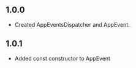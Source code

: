 ## 1.0.0

- Created AppEventsDispatcher and AppEvent.

## 1.0.1

- Added const constructor to AppEvent
